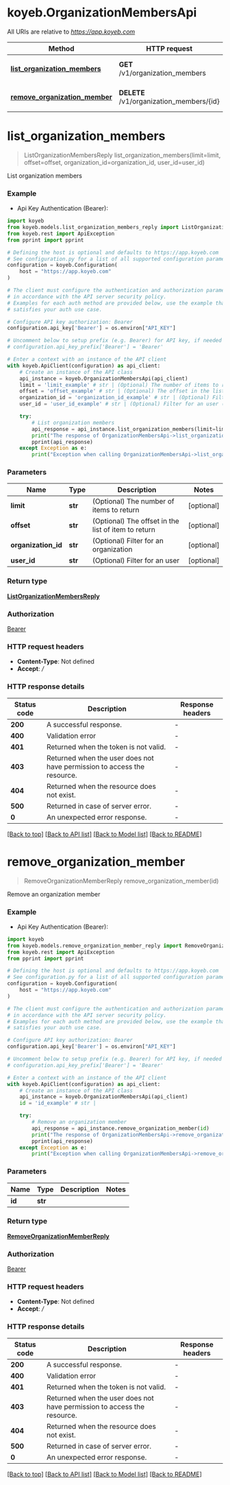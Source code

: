 # koyeb.OrganizationMembersApi

All URIs are relative to *https://app.koyeb.com*

Method | HTTP request | Description
------------- | ------------- | -------------
[**list_organization_members**](OrganizationMembersApi.md#list_organization_members) | **GET** /v1/organization_members | List organization members
[**remove_organization_member**](OrganizationMembersApi.md#remove_organization_member) | **DELETE** /v1/organization_members/{id} | Remove an organization member


# **list_organization_members**
> ListOrganizationMembersReply list_organization_members(limit=limit, offset=offset, organization_id=organization_id, user_id=user_id)

List organization members

### Example

* Api Key Authentication (Bearer):

```python
import koyeb
from koyeb.models.list_organization_members_reply import ListOrganizationMembersReply
from koyeb.rest import ApiException
from pprint import pprint

# Defining the host is optional and defaults to https://app.koyeb.com
# See configuration.py for a list of all supported configuration parameters.
configuration = koyeb.Configuration(
    host = "https://app.koyeb.com"
)

# The client must configure the authentication and authorization parameters
# in accordance with the API server security policy.
# Examples for each auth method are provided below, use the example that
# satisfies your auth use case.

# Configure API key authorization: Bearer
configuration.api_key['Bearer'] = os.environ["API_KEY"]

# Uncomment below to setup prefix (e.g. Bearer) for API key, if needed
# configuration.api_key_prefix['Bearer'] = 'Bearer'

# Enter a context with an instance of the API client
with koyeb.ApiClient(configuration) as api_client:
    # Create an instance of the API class
    api_instance = koyeb.OrganizationMembersApi(api_client)
    limit = 'limit_example' # str | (Optional) The number of items to return (optional)
    offset = 'offset_example' # str | (Optional) The offset in the list of item to return (optional)
    organization_id = 'organization_id_example' # str | (Optional) Filter for an organization (optional)
    user_id = 'user_id_example' # str | (Optional) Filter for an user (optional)

    try:
        # List organization members
        api_response = api_instance.list_organization_members(limit=limit, offset=offset, organization_id=organization_id, user_id=user_id)
        print("The response of OrganizationMembersApi->list_organization_members:\n")
        pprint(api_response)
    except Exception as e:
        print("Exception when calling OrganizationMembersApi->list_organization_members: %s\n" % e)
```



### Parameters


Name | Type | Description  | Notes
------------- | ------------- | ------------- | -------------
 **limit** | **str**| (Optional) The number of items to return | [optional] 
 **offset** | **str**| (Optional) The offset in the list of item to return | [optional] 
 **organization_id** | **str**| (Optional) Filter for an organization | [optional] 
 **user_id** | **str**| (Optional) Filter for an user | [optional] 

### Return type

[**ListOrganizationMembersReply**](ListOrganizationMembersReply.md)

### Authorization

[Bearer](../README.md#Bearer)

### HTTP request headers

 - **Content-Type**: Not defined
 - **Accept**: */*

### HTTP response details

| Status code | Description | Response headers |
|-------------|-------------|------------------|
**200** | A successful response. |  -  |
**400** | Validation error |  -  |
**401** | Returned when the token is not valid. |  -  |
**403** | Returned when the user does not have permission to access the resource. |  -  |
**404** | Returned when the resource does not exist. |  -  |
**500** | Returned in case of server error. |  -  |
**0** | An unexpected error response. |  -  |

[[Back to top]](#) [[Back to API list]](../README.md#documentation-for-api-endpoints) [[Back to Model list]](../README.md#documentation-for-models) [[Back to README]](../README.md)

# **remove_organization_member**
> RemoveOrganizationMemberReply remove_organization_member(id)

Remove an organization member

### Example

* Api Key Authentication (Bearer):

```python
import koyeb
from koyeb.models.remove_organization_member_reply import RemoveOrganizationMemberReply
from koyeb.rest import ApiException
from pprint import pprint

# Defining the host is optional and defaults to https://app.koyeb.com
# See configuration.py for a list of all supported configuration parameters.
configuration = koyeb.Configuration(
    host = "https://app.koyeb.com"
)

# The client must configure the authentication and authorization parameters
# in accordance with the API server security policy.
# Examples for each auth method are provided below, use the example that
# satisfies your auth use case.

# Configure API key authorization: Bearer
configuration.api_key['Bearer'] = os.environ["API_KEY"]

# Uncomment below to setup prefix (e.g. Bearer) for API key, if needed
# configuration.api_key_prefix['Bearer'] = 'Bearer'

# Enter a context with an instance of the API client
with koyeb.ApiClient(configuration) as api_client:
    # Create an instance of the API class
    api_instance = koyeb.OrganizationMembersApi(api_client)
    id = 'id_example' # str | 

    try:
        # Remove an organization member
        api_response = api_instance.remove_organization_member(id)
        print("The response of OrganizationMembersApi->remove_organization_member:\n")
        pprint(api_response)
    except Exception as e:
        print("Exception when calling OrganizationMembersApi->remove_organization_member: %s\n" % e)
```



### Parameters


Name | Type | Description  | Notes
------------- | ------------- | ------------- | -------------
 **id** | **str**|  | 

### Return type

[**RemoveOrganizationMemberReply**](RemoveOrganizationMemberReply.md)

### Authorization

[Bearer](../README.md#Bearer)

### HTTP request headers

 - **Content-Type**: Not defined
 - **Accept**: */*

### HTTP response details

| Status code | Description | Response headers |
|-------------|-------------|------------------|
**200** | A successful response. |  -  |
**400** | Validation error |  -  |
**401** | Returned when the token is not valid. |  -  |
**403** | Returned when the user does not have permission to access the resource. |  -  |
**404** | Returned when the resource does not exist. |  -  |
**500** | Returned in case of server error. |  -  |
**0** | An unexpected error response. |  -  |

[[Back to top]](#) [[Back to API list]](../README.md#documentation-for-api-endpoints) [[Back to Model list]](../README.md#documentation-for-models) [[Back to README]](../README.md)

